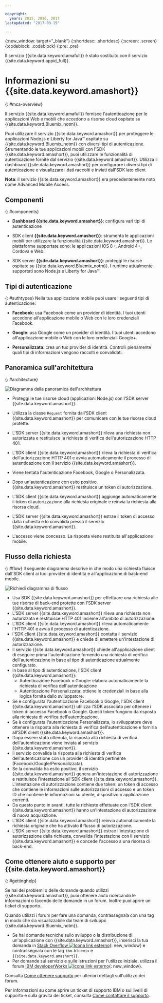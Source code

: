 ```yaml
---

copyright:
  years: 2015, 2016, 2017
lastupdated: "2017-03-15"

---
```


{:new_window: target="_blank"}
{:shortdesc: .shortdesc}
{:screen: .screen}
{:codeblock: .codeblock}
{:pre: .pre}

Il servizio {{site.data.keyword.amafull}} è stato sostituito con il servizio {{site.data.keyword.appid_full}}.

# Informazioni su {{site.data.keyword.amashort}}
{: #mca-overview}


Il servizio {{site.data.keyword.amafull}} fornisce l'autenticazione per le applicazioni Web e mobili che accedono a risorse cloud ospitate su {{site.data.keyword.Bluemix_notm}}.

Puoi utilizzare il servizio {{site.data.keyword.amashort}} per proteggere le applicazioni Node.js e Liberty for Java&trade; ospitate su {{site.data.keyword.Bluemix_notm}} con diversi tipi di autenticazione. Strumentando le tue applicazioni mobili con l'SDK {{site.data.keyword.amashort}}, puoi utilizzare le
funzionalità di autenticazione fornite dal servizio {{site.data.keyword.amashort}}. Utilizza il dashboard {{site.data.keyword.amashort}} per configurare i diversi tipi di autenticazione e visualizzare i dati raccolti e inviati dall'SDK lato client

**Nota**: il servizio {{site.data.keyword.amashort}} era precedentemente noto come Advanced Mobile Access.

## Componenti
{: #components}

* **Dashboard {{site.data.keyword.amashort}}**: configura vari tipi di autenticazione

* SDK client **{{site.data.keyword.amashort}}**: strumenta le applicazioni mobili per utilizzare la funzionalità {{site.data.keyword.amashort}}. Le piattaforme supportate sono: le applicazioni iOS 8+, Android 4+, Cordova e Web.

* SDK server **{{site.data.keyword.amashort}}**: proteggi le risorse ospitate su {{site.data.keyword.Bluemix_notm}}. I runtime attualmente supportati sono Node.js e Liberty for Java&trade;.

## Tipi di autenticazione
{: #authtypes}
Nella tua applicazione mobile puoi usare i seguenti tipi di autenticazione:

* **Facebook**: usa Facebook come un provider di identità. I tuoi utenti accedono all'applicazione mobile o Web con le loro credenziali Facebook.

* **Google**: usa Google come un provider di identità. I tuoi utenti accedono all'applicazione mobile o Web con le loro credenziali Google+.

* **Personalizzata**: crea un tuo provider di identità. Controlli pienamente quali tipi di informazioni vengono raccolti e convalidati.

## Panoramica sull'architettura
{: #architecture}

![Diagramma della panoramica dell'architettura](images/mca-overview.jpg)

* Proteggi le tue risorse cloud (applicazioni Node.js) con l'SDK server {{site.data.keyword.amashort}}.

* Utilizza la classe `Request` fornita dall'SDK client {{site.data.keyword.amashort}}  per comunicare con le tue risorse cloud protette.

* L'SDK server {{site.data.keyword.amashort}} rileva una richiesta non autorizzata e restituisce la richiesta di verifica dell'autorizzazione HTTP 401.

* L'SDK client {{site.data.keyword.amashort}} rileva la richiesta di verifica dell'autorizzazione HTTP 401 e avvia automaticamente il processo di autenticazione con il servizio {{site.data.keyword.amashort}}.

* Viene tentata l'autenticazione Facebook, Google o Personalizzata.

* Dopo un'autenticazione con esito positivo, {{site.data.keyword.amashort}} restituisce un token di autorizzazione.

* L'SDK client {{site.data.keyword.amashort}} aggiunge automaticamente il token di autorizzazione alla richiesta originale e reinvia la richiesta alla risorsa cloud.

* L'SDK server {{site.data.keyword.amashort}} estrae il token di accesso dalla richiesta e lo convalida presso il servizio {{site.data.keyword.amashort}}.

* L'accesso viene concesso.  La risposta viene restituita all'applicazione mobile.

## Flusso della richiesta
{: #flow}
Il seguente diagramma descrive in che modo una richiesta fluisce dall'SDK client ai tuoi provider di identità e all'applicazione di back-end mobile.

![Richiedi diagramma di flusso](images/mca-sequence-overview.jpg)

* Usa SDK {{site.data.keyword.amashort}} per effettuare una richiesta alle tue risorse di back-end protette con l'SDK server {{site.data.keyword.amashort}}.
* L'SDK server {{site.data.keyword.amashort}} rileva una richiesta non autorizzata e restituisce HTTP 401 insieme all'ambito di autorizzazione.
* L'SDK client {{site.data.keyword.amashort}} rileva automaticamente l'HTTP 401 e avvia il processo di autenticazione.
* l'SDK client {{site.data.keyword.amashort}} contatta il servizio {{site.data.keyword.amashort}} e chiede di emettere un'intestazione di autorizzazione.
* Il servizio {{site.data.keyword.amashort}} chiede all'applicazione client di eseguire prima l'autenticazione fornendo una richiesta di verifica dell'autenticazione in base al tipo di autenticazione attualmente configurato.
* In base al tipo di autenticazione, l'SDK client {{site.data.keyword.amashort}}:
   * Autenticazione Facebook o Google: elabora automaticamente la richiesta di verifica dell'autenticazione
   * Autenticazione Personalizzata: ottiene le credenziali in base alla logica fornita dallo sviluppatore.
* Se è configurata l'autenticazione Facebook o Google, l'SDK client {{site.data.keyword.amashort}} utilizza l'SDK associato per ottenere i token di accesso Facebook o Google. Questi token fungono da risposta alla richiesta di verifica dell'autenticazione.
* Se è configurata l'autenticazione Personalizzata, lo sviluppatore deve ottenere la risposta alla richiesta di verifica dell'autenticazione e fornirla all'SDK client {{site.data.keyword.amashort}}.
* Dopo essere stata ottenuta, la risposta alla richiesta di verifica dell'autenticazione viene inviata al servizio {{site.data.keyword.amashort}}.
* Il servizio convalida la risposta alla richiesta di verifica dell'autenticazione con un provider di identità pertinente (Facebook/Google/Personalizzata).
* Se la convalida ha esito positivo, il servizio {{site.data.keyword.amashort}} genera un'intestazione di autorizzazione e restituisce l'intestazione all'SDK client {{site.data.keyword.amashort}}. L'intestazione di autorizzazione contiene due token: un token di accesso che contiene le informazioni sulle autorizzazioni di accesso e un token ID che contiene le informazioni su utente, dispositivo o applicazione correnti.
* Da questo punto in avanti, tutte le richieste effettuate con l'SDK client {{site.data.keyword.amashort}} hanno un'intestazione di autorizzazione di nuova acquisizione.
* L'SDK client {{site.data.keyword.amashort}} reinvia automaticamente la richiesta originale che ha attivato il flusso di autorizzazione.
* L'SDK server {{site.data.keyword.amashort}} estrae l'intestazione di autorizzazione dalla richiesta, convalida l'intestazione con il servizio {{site.data.keyword.amashort}} e concede l'accesso a una risorsa di back-end.


## Come ottenere aiuto e supporto per {{site.data.keyword.amashort}}
{: #gettinghelp}

Se hai dei problemi o delle domande quando utilizzi {{site.data.keyword.amashort}}, puoi ottenere aiuto ricercando le informazioni o facendo delle domande in un forum. Inoltre puoi aprire un ticket di supporto.

Quando utilizzi i forum per fare una domanda, contrassegnala con una tag in modo che sia visualizzabile dai team di sviluppo {{site.data.keyword.Bluemix_notm}}.

* Se hai domande tecniche sullo sviluppo o la distribuzione di un'applicazione con {{site.data.keyword.amashort}}, inserisci la tua domanda in [Stack Overflow ![Icona link esterno](../../icons/launch-glyph.svg "Icona link esterno")](http://stackoverflow.com/search?q={{site.data.keyword.amashort}}+ibm-bluemix){: new_window} e contrassegnala con le tag `ibm-bluemix` e `{{site.data.keyword.amashort}}`.
* Per domande sul servizio e sulle istruzioni per l'utilizzo iniziale, utilizza il forum [IBM developerWorks ![Icona link esterno](../../icons/launch-glyph.svg "Icona link esterno")](https://developer.ibm.com/answers/search.html?f=&type=question&redirect=search%2Fsearch&sort=relevance&q=mobile+client+access%20%2B[bluemix]){: new_window}.


Consulta [Come ottenere supporto](https://www.{DomainName}/docs/support/index.html#getting-help) per ulteriori dettagli sull'utilizzo dei forum.

Per informazioni su come aprire un ticket di supporto IBM o sui livelli di supporto e sulla gravità dei ticket, consulta [Come contattare il supporto](https://www.{DomainName}/docs/support/index.html#contacting-support).
